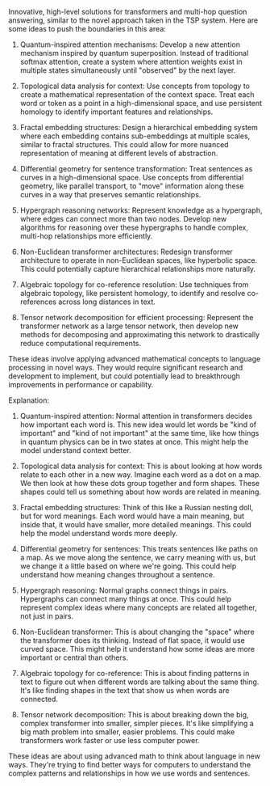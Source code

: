Innovative, high-level solutions for transformers and multi-hop question answering, similar to the novel approach taken in the TSP system. Here are some ideas to push the boundaries in this area:

1. Quantum-inspired attention mechanisms:
   Develop a new attention mechanism inspired by quantum superposition. Instead of traditional softmax attention, create a system where attention weights exist in multiple states simultaneously until "observed" by the next layer.

2. Topological data analysis for context:
   Use concepts from topology to create a mathematical representation of the context space. Treat each word or token as a point in a high-dimensional space, and use persistent homology to identify important features and relationships.

3. Fractal embedding structures:
   Design a hierarchical embedding system where each embedding contains sub-embeddings at multiple scales, similar to fractal structures. This could allow for more nuanced representation of meaning at different levels of abstraction.

4. Differential geometry for sentence transformation:
   Treat sentences as curves in a high-dimensional space. Use concepts from differential geometry, like parallel transport, to "move" information along these curves in a way that preserves semantic relationships.

5. Hypergraph reasoning networks:
   Represent knowledge as a hypergraph, where edges can connect more than two nodes. Develop new algorithms for reasoning over these hypergraphs to handle complex, multi-hop relationships more efficiently.

6. Non-Euclidean transformer architectures:
   Redesign transformer architecture to operate in non-Euclidean spaces, like hyperbolic space. This could potentially capture hierarchical relationships more naturally.

7. Algebraic topology for co-reference resolution:
   Use techniques from algebraic topology, like persistent homology, to identify and resolve co-references across long distances in text.

8. Tensor network decomposition for efficient processing:
   Represent the transformer network as a large tensor network, then develop new methods for decomposing and approximating this network to drastically reduce computational requirements.

These ideas involve applying advanced mathematical concepts to language processing in novel ways. They would require significant research and development to implement, but could potentially lead to breakthrough improvements in performance or capability.

Explanation:

1. Quantum-inspired attention:
   Normal attention in transformers decides how important each word is. This new idea would let words be "kind of important" and "kind of not important" at the same time, like how things in quantum physics can be in two states at once. This might help the model understand context better.

2. Topological data analysis for context:
   This is about looking at how words relate to each other in a new way. Imagine each word as a dot on a map. We then look at how these dots group together and form shapes. These shapes could tell us something about how words are related in meaning.

3. Fractal embedding structures:
   Think of this like a Russian nesting doll, but for word meanings. Each word would have a main meaning, but inside that, it would have smaller, more detailed meanings. This could help the model understand words more deeply.

4. Differential geometry for sentences:
   This treats sentences like paths on a map. As we move along the sentence, we carry meaning with us, but we change it a little based on where we're going. This could help understand how meaning changes throughout a sentence.

5. Hypergraph reasoning:
   Normal graphs connect things in pairs. Hypergraphs can connect many things at once. This could help represent complex ideas where many concepts are related all together, not just in pairs.

6. Non-Euclidean transformer:
   This is about changing the "space" where the transformer does its thinking. Instead of flat space, it would use curved space. This might help it understand how some ideas are more important or central than others.

7. Algebraic topology for co-reference:
   This is about finding patterns in text to figure out when different words are talking about the same thing. It's like finding shapes in the text that show us when words are connected.

8. Tensor network decomposition:
   This is about breaking down the big, complex transformer into smaller, simpler pieces. It's like simplifying a big math problem into smaller, easier problems. This could make transformers work faster or use less computer power.

These ideas are about using advanced math to think about language in new ways. They're trying to find better ways for computers to understand the complex patterns and relationships in how we use words and sentences.
